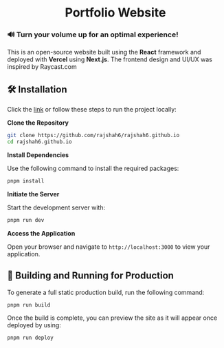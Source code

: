 <div align="center">

# Portfolio Website

</div>

### 🔊 Turn your volume up for an optimal experience!

This is an open-source website built using the **React** framework and deployed with **Vercel** using **Next.js**. The frontend design and UI/UX was inspired by Raycast.com

## 🛠️ Installation

Click the [link](https://rajshah.live/) or follow these steps to run the project locally:

**Clone the Repository**

   ```bash
   git clone https://github.com/rajshah6/rajshah6.github.io
   cd rajshah6.github.io
   ```

**Install Dependencies**

Use the following command to install the required packages:
```bash
pnpm install
```

**Initiate the Server**

Start the development server with:
```bash
pnpm run dev
```

**Access the Application**

Open your browser and navigate to `http://localhost:3000` to view your application.

## 🚀 Building and Running for Production

To generate a full static production build, run the following command:

```bash
pnpm run build
```

Once the build is complete, you can preview the site as it will appear once deployed by using:

```bash
pnpm run deploy
```
